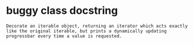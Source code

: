 # buggy class docstring

```text
Decorate an iterable object, returning an iterator which acts exactly
like the original iterable, but prints a dynamically updating
progressbar every time a value is requested.
```